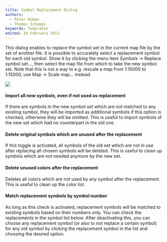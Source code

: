 ```yaml
---
title: Symbol Replacement Dialog
authors:
  - Peter Hoban
  - Thomas Schoeps
keywords: Templates
edited: 26 February 2013
---
```


This dialog enables to replace the symbol set in the current map file by the set of another file. It is possible to accurately select a replacement symbol for each old symbol. Show it by clicking the menu item Symbols -&gt; Replace symbol set..., then select the map file from which to take the new symbol set. Note that this is not a way to e.g. rescale a map from 1:10000 to 1:15000, use Map -> Scale map... instead.

![ ](images/symbol_replace_dialog.png)

#### Import all new symbols, even if not used as replacement

If there are symbols in the new symbol set which are not matched to any existing symbol, they will be imported as additional symbols if this option is checked, otherwise they will be omitted. This is useful to import symbols of the new set which had no counterpart in the old one.

#### Delete original symbols which are unused after the replacement

If this toggle is activated, all symbols of the old set which are not in use after replacing all chosen symbols will be deleted. This is useful to clean up symbols which are not needed anymore by the new set.

#### Delete unused colors after the replacement

Deletes all colors which are not used by any symbol after the replacement. This is useful to clean up the color list.

#### Match replacement symbols by symbol number

As long as this check is activated, replacement symbols will be matched to existing symbols based on their numbers only. You can check the replacements in the symbol list below. After deactivating this, you can choose any replacement symbol (or also to not replace a certain symbol) for any old symbol by clicking the replacement symbol in the list and choosing the desired option.
